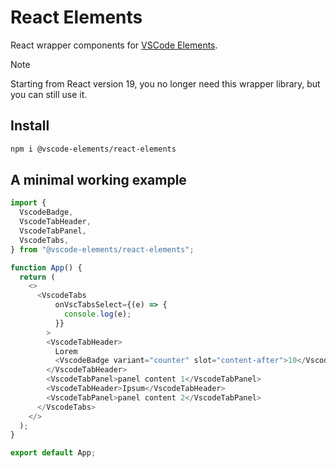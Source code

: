 # React Elements

React wrapper components for [VSCode Elements](https://vscode-elements.github.io).

> [!NOTE]
> Starting from React version 19, you no longer need this wrapper library, but you can still use it.

## Install

```bash
npm i @vscode-elements/react-elements
```

## A minimal working example

```typescript
import {
  VscodeBadge,
  VscodeTabHeader,
  VscodeTabPanel,
  VscodeTabs,
} from "@vscode-elements/react-elements";

function App() {
  return (
    <>
      <VscodeTabs
          onVscTabsSelect={(e) => {
            console.log(e);
          }}
        >
        <VscodeTabHeader>
          Lorem
          <VscodeBadge variant="counter" slot="content-after">10</VscodeBadge>
        </VscodeTabHeader>
        <VscodeTabPanel>panel content 1</VscodeTabPanel>
        <VscodeTabHeader>Ipsum</VscodeTabHeader>
        <VscodeTabPanel>panel content 2</VscodeTabPanel>
      </VscodeTabs>
    </>
  );
}

export default App;
```
